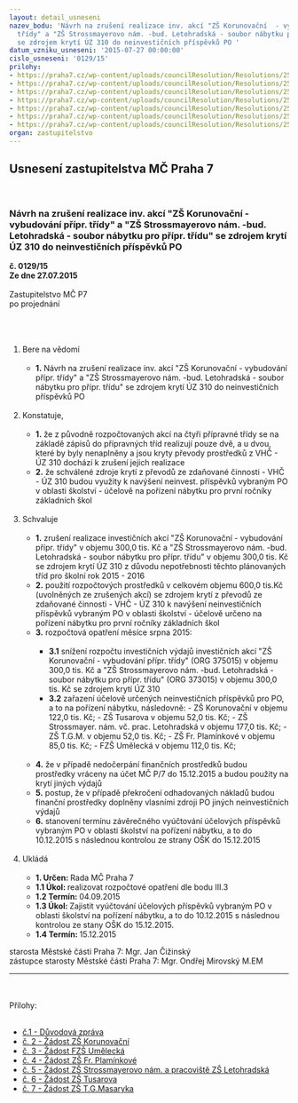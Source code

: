 ```yaml
---
layout: detail_usneseni
nazev_bodu: 'Návrh na zrušení realizace inv. akcí "ZŠ Korunovační  - vybudování přípr.
  třídy" a "ZŠ Strossmayerovo nám. -bud. Letohradská - soubor nábytku pro přípr. třídu"
  se zdrojem krytí ÚZ 310 do neinvestičních příspěvků PO '
datum_vzniku_usneseni: '2015-07-27 00:00:00'
cislo_usneseni: '0129/15'
prilohy:
- https://praha7.cz/wp-content/uploads/councilResolution/Resolutions/25466/129_15_pril1.doc
- https://praha7.cz/wp-content/uploads/councilResolution/Resolutions/25466/6-15-p%c5%99._korunka.doc
- https://praha7.cz/wp-content/uploads/councilResolution/Resolutions/25466/6-15-p%c5%99._um%c4%9bleck%c3%a1.pdf
- https://praha7.cz/wp-content/uploads/councilResolution/Resolutions/25466/6-15-p%c5%99._plam%c3%adnek.doc
- https://praha7.cz/wp-content/uploads/councilResolution/Resolutions/25466/6-15-p%c5%99._stross.pdf
- https://praha7.cz/wp-content/uploads/councilResolution/Resolutions/25466/6-15-p%c5%99._tusarova.jpg
- https://praha7.cz/wp-content/uploads/councilResolution/Resolutions/25466/6-15-p%c5%99._tgm.pdf
organ: zastupitelstvo
---
```

<div id="ucUsn_pList" class="usn">
	<span><h2>Usnesení zastupitelstva MČ Praha 7 </h2>
<br></span><div class="standBody">
<span><h3>Návrh na zrušení realizace inv. akcí "ZŠ Korunovační  - vybudování přípr. třídy" a "ZŠ Strossmayerovo nám. -bud. Letohradská - soubor nábytku pro přípr. třídu" se zdrojem krytí ÚZ 310 do neinvestičních příspěvků PO </h3></span><div class="center">
		<strong>č. 0129/15</strong><br>
	</div>
<div class="center">
		<strong>Ze dne 27.07.2015</strong><br><br>
	</div>Zastupitelstvo MČ P7<br>po projednání<br><br><br><ol>
<br><li>Bere na vědomí<br><ul>
<br><li>
<strong>1.</strong> Návrh na zrušení realizace inv. akcí "ZŠ Korunovační - vybudování přípr. třídy" a "ZŠ Strossmayerovo nám. -bud. Letohradská - soubor nábytku pro přípr. třídu" se zdrojem krytí ÚZ 310 do neinvestičních příspěvků PO </li>
</ul>
<br>
</li>
<li>Konstatuje,<br><ul>
<br><li>
<strong>1.</strong> že z původně rozpočtovaných akcí na čtyři přípravné třídy se na základě zápisů do přípravných tříd realizují pouze dvě, a u dvou, které by byly nenaplněny a jsou kryty převody prostředků z VHČ - ÚZ 310 dochází k zrušení jejich realizace<br>
</li>
<li>
<strong>2.</strong> že schválené zdroje krytí z převodů ze zdaňované činnosti - VHČ - ÚZ 310 budou využity k navýšení neinvest. příspěvků vybraným PO v oblasti školství - účelově na pořízení nábytku pro první ročníky základních škol </li>
</ul>
<br>
</li>
<li>Schvaluje<br><ul>
<br><li>
<strong>1.</strong> zrušení realizace investičních akcí "ZŠ Korunovační - vybudování přípr. třídy" v objemu 300,0 tis. Kč a "ZŠ Strossmayerovo nám. -bud. Letohradská - soubor nábytku pro přípr. třídu" v objemu 300,0 tis. Kč se zdrojem krytí ÚZ 310 z důvodu nepotřebnosti těchto plánovaných tříd pro školní rok 2015 - 2016<br>
</li>
<li>
<strong>2.</strong> použití rozpočtových prostředků v celkovém objemu 600,0 tis.Kč (uvolněných ze zrušených akcí) se zdrojem krytí z převodů ze zdaňované činnosti - VHČ - ÚZ 310 k navýšení neinvestičních příspěvků vybraným PO v oblasti školství - účelově určeno na pořízení nábytku pro první ročníky základních škol <br>
</li>
<li>
<strong>3.</strong> rozpočtová opatření měsíce srpna 2015:<br><ul>
<br><li>
<strong>3.1</strong> snížení rozpočtu investičních výdajů investičních akcí "ZŠ Korunovační - vybudování přípr. třídy" (ORG 375015) v objemu 300,0 tis. Kč a "ZŠ Strossmayerovo nám. -bud. Letohradská - soubor nábytku pro přípr. třídu" (ORG 373015) v objemu 300,0 tis. Kč se zdrojem krytí ÚZ 310<br>
</li>
<li>
<strong>3.2</strong> zařazení účelově určených neinvestičních příspěvků pro PO, a to na pořízení nábytku, následovně: - ZŠ Korunovační v objemu 122,0 tis. Kč; - ZŠ Tusarova v objemu 52,0 tis. Kč; - ZŠ Strossmayer. nám. vč. prac. Letohradská v objemu 177,0 tis. Kč; - ZŠ T.G.M. v objemu 52,0 tis. Kč; - ZŠ Fr. Plamínkové v objemu 85,0 tis. Kč; - FZŠ Umělecká v objemu 112,0 tis. Kč;</li>
</ul>
<br>
</li>
<li>
<strong>4.</strong> že v případě nedočerpání finančních prostředků budou prostředky vráceny na účet MČ P/7 do 15.12.2015 a budou použity na krytí jiných výdajů<br>
</li>
<li>
<strong>5.</strong> postup, že v případě překročení odhadovaných nákladů budou finanční prostředky doplněny vlasními zdroji PO jiných neinvestičních výdajů<br>
</li>
<li>
<strong>6.</strong> stanovení termínu závěrečného vyúčtování účelových příspěvků vybraným PO v oblasti školství na pořízení nábytku, a to do 10.12.2015 s následnou kontrolou ze strany OŠK do 15.12.2015</li>
</ul>
<br>
</li>
<li>Ukládá<br><ul>
<br><li>
<strong>1. Určen: </strong>Rada MČ Praha 7<br>
</li>
<li>
<strong>1.1 Úkol: </strong>realizovat rozpočtové opatření dle bodu III.3<br>
</li>
<li>
<strong>1.2 Termín: </strong>04.09.2015<br>
</li>
<li>
<strong>1.3 Úkol: </strong>Zajistit vyúčtování účelových příspěvků vybraným PO v oblasti školství na pořízení nábytku, a to do 10.12.2015 s následnou kontrolou ze stany OŠK do 15.12.2015.<br>
</li>
<li>
<strong>1.4 Termín: </strong>15.12.2015</li>
</ul>
</li>
</ol>starosta Městské části Praha 7: Mgr. Jan Čižinský<br>zástupce starosty Městské části Praha 7: Mgr. Ondřej Mirovský M.EM<br><hr>
<br><br>Přílohy: <br><ul>
<br><li>
<a href="/zdroj.aspx?typ=4&amp;Id=65084&amp;sh=215562197" target="_blank" title="Odkaz na soubor - 27 kB - nové okno">č.1 - Důvodová zpráva</a> <br>
</li>
<li>
<a href="/zdroj.aspx?typ=4&amp;id=65074&amp;sh=-429373515" target="_blank" title="Odkaz na soubor - 90 kB - nové okno">č. 2 - Žádost ZŠ Korunovační</a> <br>
</li>
<li>
<a href="/zdroj.aspx?typ=4&amp;id=65075&amp;sh=-429339691" target="_blank" title="Odkaz na soubor - 261,7 kB - nové okno">č. 3 - Žádost FZŠ Umělecká</a> <br>
</li>
<li>
<a href="/zdroj.aspx?typ=4&amp;id=65076&amp;sh=-429301771" target="_blank" title="Odkaz na soubor - 77,5 kB - nové okno">č. 4 - Žádost ZŠ Fr. Plamínkové</a> <br>
</li>
<li>
<a href="/zdroj.aspx?typ=4&amp;id=65077&amp;sh=-429276395" target="_blank" title="Odkaz na soubor - 282,5 kB - nové okno">č. 5 - Žádost ZŠ Strossmayerovo nám. a pracoviště ZŠ Letohradská</a> <br>
</li>
<li>
<a href="/zdroj.aspx?typ=4&amp;id=65078&amp;sh=-428410315" target="_blank" title="Odkaz na soubor - 48,1 kB - nové okno">č. 6 - Žádost ZŠ Tusarova</a> <br>
</li>
<li>
<a href="/zdroj.aspx?typ=4&amp;id=65079&amp;sh=-428507563" target="_blank" title="Odkaz na soubor - 490,3 kB - nové okno">č. 7 - Žádost ZŠ T.G.Masaryka</a> </li>
</ul>
</div>
</div>